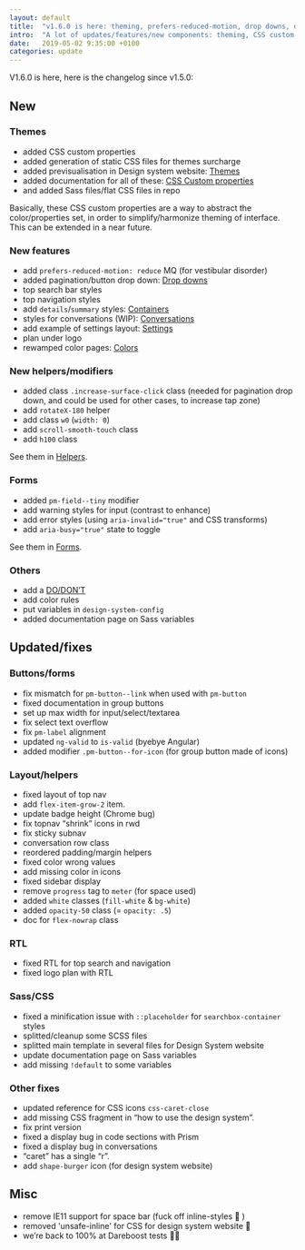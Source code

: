 ```yaml
---
layout: default
title:  "v1.6.0 is here: theming, prefers-reduced-motion, drop downs, details/summary, etc."
intro:  "A lot of updates/features/new components: theming, CSS custom properties, prefers-reduced-motion, drop downs, interface elements styles, conversations, icons, etc. "
date:   2019-05-02 9:35:00 +0100
categories: update
---
```


<p>V1.6.0 is here, here is the changelog since v1.5.0:</p>

## New

### Themes

- added CSS custom properties
- added generation of static CSS files for themes surcharge
- added previsualisation in Design system website: [Themes](/themes/)
- added documentation for all of these: [CSS Custom properties](/sass-variables/#css-custom-properties/)
- and added Sass files/flat CSS files in repo

Basically, these CSS custom properties are a way to abstract the color/properties set, in order to simplify/harmonize theming of interface. This can be extended in a near future.

### New features

- add `prefers-reduced-motion: reduce` MQ (for vestibular disorder)
- added pagination/button drop down: [Drop downs](/drop-down/)
- top search bar styles
- top navigation styles
- add `details`/`summary` styles: [Containers](/containers/)
- styles for conversations (WIP): [Conversations](/conversations/)
- add example of settings layout: [Settings](/settings/)
- plan under logo
- rewamped color pages: [Colors](/colors/)

### New helpers/modifiers

- added class `.increase-surface-click` class (needed for pagination drop down, and could be used for other cases, to increase tap zone)
- add `rotateX-180` helper
- add class `w0` (`width: 0`)
- add `scroll-smooth-touch` class
- add `h100` class

See them in [Helpers](/helpers/).

### Forms

- added `pm-field--tiny` modifier
- add warning styles for input (contrast to enhance)
- add error styles (using `aria-invalid="true"` and CSS transforms)
- add `aria-busy="true"` state to toggle

See them in [Forms](/forms/).

### Others

- add a [DO/DON’T](/dos-dont/)
- add color rules
- put variables in `design-system-config`
- added documentation page on Sass variables


## Updated/fixes

### Buttons/forms

- fix mismatch for `pm-button--link` when used with `pm-button`
- fixed documentation in group buttons
- set up max width for input/select/textarea
- fix select text overflow
- fix `pm-label` alignment
- updated `ng-valid` to `is-valid` (byebye Angular)
- added modifier `.pm-button--for-icon` (for group button made of icons)

### Layout/helpers

- fixed layout of top nav
- add `flex-item-grow-2` item.
- update badge height (Chrome bug)
- fix topnav “shrink” icons in rwd
- fix sticky subnav
- conversation row class
- reordered padding/margin helpers
- fixed color wrong values
- add missing color in icons
- fixed sidebar display
- remove `progress` tag to `meter` (for space used)
- added `white` classes (`fill-white` & `bg-white`)
- added `opacity-50` class (= `opacity: .5`)
- doc for `flex-nowrap` class

### RTL

- fixed RTL for top search and navigation
- fixed logo plan with RTL

### Sass/CSS

- fixed a minification issue with `::placeholder` for `searchbox-container` styles
- splitted/cleanup some SCSS files
- splitted main template in several files for Design System website
- update documentation page on Sass variables
- add missing `!default` to some variables

### Other fixes

- updated reference for CSS icons `css-caret-close`
- add missing CSS fragment in “how to use the design system”.
- fix print version
- fixed a display bug in code sections with Prism
- fixed a display bug in conversations
- “caret” has a single “r”.
- add `shape-burger` icon (for design system website)

## Misc

- remove IE11 support for space bar (fuck off inline-styles 🎉 )
- removed 'unsafe-inline' for CSS for design system website 🎉
- we’re back to 100% at Dareboost tests 🎉🎉